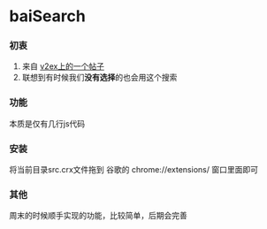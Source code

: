 # baiSearch

### 初衷
1. 来自 [v2ex上的一个帖子](https://www.v2ex.com/t/231604)
2. 联想到有时候我们<strong>没有选择</strong>的也会用这个搜索

### 功能
本质是仅有几行js代码

### 安装


将当前目录src.crx文件拖到 谷歌的 chrome://extensions/ 窗口里面即可
### 其他
周末的时候顺手实现的功能，比较简单，后期会完善